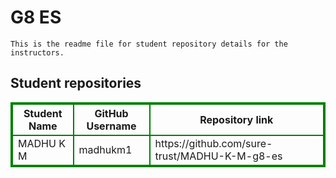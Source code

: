 # G8 ES
    This is the readme file for student repository details for the instructors.
## Student repositories 
<table style="border : 2px solid green; width:100%;">
<tr >
<th style="border : 2px solid green;">Student Name</th>
<th style="border : 2px solid green;">GitHub Username</th>
<th style="border : 2px solid green;">Repository link</th>
</tr>
<tr style="border : 2px solid green;">
<td style="border : 2px solid green;">MADHU K M</td> 

<td style="border : 2px solid green;">madhukm1</td> 

<td style="border : 2px solid green;">https://github.com/sure-trust/MADHU-K-M-g8-es</td> 
</tr>
